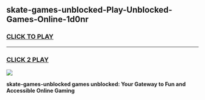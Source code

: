 
## skate-games-unblocked-Play-Unblocked-Games-Online-1d0nr
<h3>
<a href="https://premium76.site?title=skate-games-unblocked&ref=25A">CLICK TO PLAY</a></h3>
<hr>

<h3>
<a href="https://premium76.site?title=skate-games-unblocked&ref=25A">CLICK 2 PLAY</a>
  
</h3>

<a href="https://premium76.site?title=skate-games-unblocked&ref=25A"><img src="https://clearcache.store/games.png"></a>


**skate-games-unblocked games unblocked: Your Gateway to Fun and Accessible Online Gaming**
